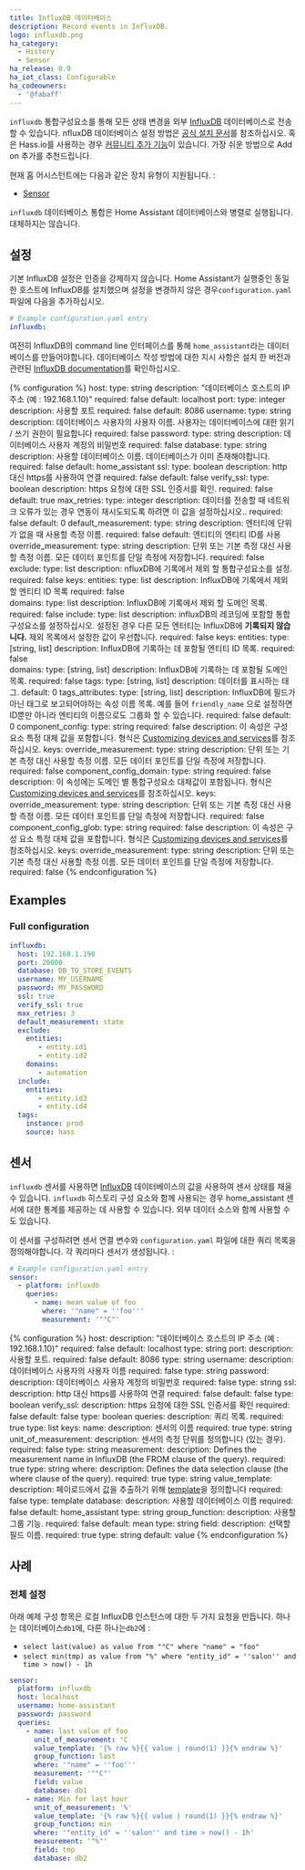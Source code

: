 ```yaml
---
title: InfluxDB 데이터베이스
description: Record events in InfluxDB.
logo: influxdb.png
ha_category:
  - History
  - Sensor
ha_release: 0.9
ha_iot_class: Configurable
ha_codeowners:
  - '@fabaff'
---
```


`influxdb` 통합구성요소를 통해 모든 상태 변경을 외부 [InfluxDB](https://influxdb.com/) 데이터베이스로 전송할 수 있습니다. nfluxDB 데이터베이스 설정 방법은 [공식 설치 문서](https://docs.influxdata.com/influxdb/v1.7/introduction/installation/)를 참조하십시오. 혹은 Hass.io를 사용하는 경우 [커뮤니티 추가 기능](https://community.home-assistant.io/t/community-hass-io-add-on-influxdb/54491)이 있습니다. 가장 쉬운 방법으로 Add on 추가를 추천드립니다. 

현재 홈 어시스턴트에는 다음과 같은 장치 유형이 지원됩니다. :

- [Sensor](#sensor)

<div class='note'>

`influxdb` 데이터베이스 통합은 Home Assistant 데이터베이스와 병렬로 실행됩니다. 대체하지는 않습니다.

</div>

## 설정 

기본 InfluxDB 설정은 인증을 강제하지 않습니다. Home Assistant가 실행중인 동일한 호스트에 InfluxDB를 설치했으며 설정을 변경하지 않은 경우`configuration.yaml` 파일에 다음을 추가하십시오.

```yaml
# Example configuration.yaml entry
influxdb:
```

여전히 InfluxDB의  command line 인터페이스를 통해 `home_assistant`라는 데이터베이스를 만들어야합니다. 데이터베이스 작성 방법에 대한 지시 사항은 설치 한 버전과 관련된 [InfluxDB documentation](https://docs.influxdata.com/influxdb/latest/introduction/getting_started/#creating-a-database)를 확인하십시오.

{% configuration %}
host:
  type: string
  description: "데이터베이스 호스트의 IP 주소 (예 : 192.168.1.10)"
  required: false
  default: localhost
port:
  type: integer
  description: 사용할 포트
  required: false
  default: 8086
username:
  type: string
  description: 데이터베이스 사용자의 사용자 이름. 사용자는 데이터베이스에 대한 읽기 / 쓰기 권한이 필요합니다
  required: false
password:
  type: string
  description: 데이터베이스 사용자 계정의 비밀번호
  required: false
database:
  type: string
  description: 사용할 데이터베이스 이름. 데이터베이스가 이미 존재해야합니다.
  required: false
  default: home_assistant
ssl:
  type: boolean
  description: http 대신 https를 사용하여 연결
  required: false
  default: false
verify_ssl:
  type: boolean
  description: https 요청에 대한 SSL 인증서를 확인.
  required: false
  default: true
max_retries:
  type: integer
  description: 데이터를 전송할 때 네트워크 오류가 있는 경우 연동이 재시도되도록 하려면 이 값을 설정하십시오..
  required: false
  default: 0
default_measurement:
  type: string
  description: 엔터티에 단위가 없을 때 사용할 측정 이름. 
  required: false
  default: 엔티티의 엔티티 ID를 사용
override_measurement:
  type: string
  description:  단위 또는 기본 측정 대신 사용할 측정 이름. 모든 데이터 포인트를 단일 측정에 저장합니다.
  required: false
exclude:
  type: list
  description:  nfluxDB에 기록에서 제외 할 통합구성요소를 설정.
  required: false
  keys:
    entities:
      type: list
      description:  InfluxDB에 기록에서 제외 할 엔티티 ID 목록
      required: false    
    domains:
      type: list
      description:  InfluxDB에 기록에서 제외 할 도메인 목록.
      required: false
include:
  type: list
  description: influxDB의 레코딩에 포함할 통합구성요소를 설정하십시오. 설정된 경우 다른 모든 엔터티는 InfluxDB에 **기록되지 않습니다.** 제외 목록에서 설정한 값이 우선합니다.
  required: false
  keys:
    entities:
      type: [string, list]
      description:  InfluxDB에 기록하는 데 포함될 엔티티 ID 목록.
      required: false    
    domains:
      type: [string, list]
      description:  InfluxDB에 기록하는 데 포함될 도메인 목록.
      required: false
tags:
  type: [string, list]
  description: 데이터를 표시하는 태그.
  default: 0
tags_attributes:
  type: [string, list]
  description: InfluxDB에 필드가 아닌 태그로 보고되어야하는 속성 이름 목록. 예를 들어 `friendly_name` 으로 설정하면 ID뿐만 아니라 엔티티의 이름으로도 그룹화 할 수 있습니다.
  required: false
  default: 0
component_config:
  type: string
  required: false
  description: 이 속성은 구성 요소 특정 대체 값을 포함합니다. 형식은 [Customizing devices and services](/getting-started/customizing-devices/)를 참조하십시오.
  keys:
    override_measurement:
      type: string
      description:  단위 또는 기본 측정 대신 사용할 측정 이름. 모든 데이터 포인트를 단일 측정에 저장합니다.
      required: false
component_config_domain:
  type: string
  required: false
  description: 이 속성에는 도메인 별 통합구성요소 대체값이 포함됩니다. 형식은 [Customizing devices and services](/getting-started/customizing-devices/)를 참조하십시오.
  keys:
    override_measurement:
      type: string
      description:  단위 또는 기본 측정 대신 사용할 측정 이름. 모든 데이터 포인트를 단일 측정에 저장합니다.
      required: false
component_config_glob: 
  type: string
  required: false
  description: 이 속성은 구성 요소 특정 대체 값을 포함합니다. 형식은 [Customizing devices and services](/getting-started/customizing-devices/)를 참조하십시오.
  keys:
    override_measurement:
      type: string
      description:  단위 또는 기본 측정 대신 사용할 측정 이름. 모든 데이터 포인트를 단일 측정에 저장합니다.
      required: false
{% endconfiguration %}

## Examples

### Full configuration

```yaml
influxdb:
  host: 192.168.1.190
  port: 20000
  database: DB_TO_STORE_EVENTS
  username: MY_USERNAME
  password: MY_PASSWORD
  ssl: true
  verify_ssl: true
  max_retries: 3
  default_measurement: state
  exclude:
    entities:
       - entity.id1
       - entity.id2
    domains:
       - automation
  include:
    entities:
       - entity.id3
       - entity.id4
  tags:
    instance: prod
    source: hass
```

## 센서 

`influxdb` 센서를 사용하면 [InfluxDB](https://influxdb.com/) 데이터베이스의 값을 사용하여 센서 상태를 채울 수 있습니다. 
`influxdb` 히스토리 구성 요소와 함께 사용되는 경우 home_assistant 센서에 대한 통계를 제공하는 데 사용할 수 있습니다. 외부 데이터 소스와 함께 사용할 수도 있습니다.

이 센서를 구성하려면 센서 연결 변수와 `configuration.yaml` 파일에 대한 쿼리 목록을 정의해야합니다. 각 쿼리마다 센서가 생성됩니다. :

```yaml
# Example configuration.yaml entry
sensor:
  - platform: influxdb
    queries:
      - name: mean value of foo
        where: '"name" = ''foo'''
        measurement: '"°C"'
```

{% configuration %}
host:
  description: "데이터베이스 호스트의 IP 주소 (예 : 192.168.1.10)"
  required: false
  default: localhost
  type: string
port:
  description: 사용할 포트.
  required: false
  default: 8086
  type: string
username:
  description: 데이터베이스 사용자의 사용자 이름
  required: false
  type: string
password:
  description: 데이터베이스 사용자 계정의 비밀번호
  required: false
  type: string
ssl:
  description: http 대신 https를 사용하여 연결
  required: false
  default: false
  type: boolean
verify_ssl:
  description: https 요청에 대한 SSL 인증서를 확인
  required: false
  default: false
  type: boolean
queries:
  description: 쿼리 목록.
  required: true
  type: list
  keys:
    name:
      description: 센서의 이름
      required: true
      type: string
    unit_of_measurement:
      description: 센서의 측정 단위를 정의합니다 (있는 경우).
      required: false
      type: string
    measurement:
      description: Defines the measurement name in InfluxDB (the FROM clause of the query). 
      required: true
      type: string
    where:
      description: Defines the data selection clause (the where clause of the query).
      required: true
      type: string
    value_template:
      description: 페이로드에서 값을 추출하기 위해 [template](/docs/configuration/templating/#processing-incoming-data)을 정의합니다
      required: false
      type: template
    database:
      description: 사용할 데이터베이스 이름
      required: false
      default: home_assistant
      type: string
    group_function:
      description: 사용할 그룹 기능.
      required: false
      default: mean
      type: string
    field:
      description: 선택할 필드 이름.
      required: true
      type: string
      default: value
{% endconfiguration %}

## 사례 

### 전체 설정

아래 예제 구성 항목은 로컬 InfluxDB 인스턴스에 대한 두 가지 요청을 만듭니다. 하나는 데이터베이스`db1`에, 다른 하나는`db2`에 :

- `select last(value) as value from "°C" where "name" = "foo"`
- `select min(tmp) as value from "%" where "entity_id" = ''salon'' and time > now() - 1h`

```yaml
sensor:
  platform: influxdb
  host: localhost
  username: home-assistant
  password: password
  queries:
    - name: last value of foo
      unit_of_measurement: °C
      value_template: '{% raw %}{{ value | round(1) }}{% endraw %}'
      group_function: last
      where: '"name" = ''foo'''
      measurement: '"°C"'
      field: value
      database: db1
    - name: Min for last hour
      unit_of_measurement: '%'
      value_template: '{% raw %}{{ value | round(1) }}{% endraw %}'
      group_function: min
      where: '"entity_id" = ''salon'' and time > now() - 1h'
      measurement: '"%"'
      field: tmp
      database: db2
```
